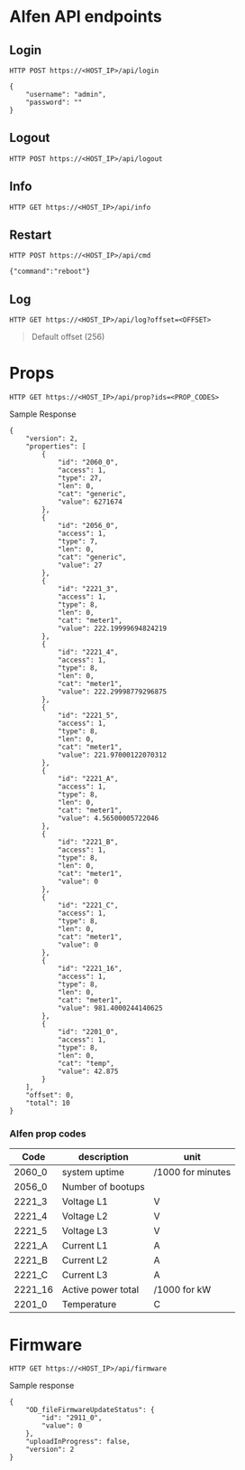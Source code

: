 # Alfen API endpoints

## Login
`HTTP POST https://<HOST_IP>/api/login`
```
{
    "username": "admin",
    "password": ""
}
```

## Logout
`HTTP POST https://<HOST_IP>/api/logout`


## Info
`HTTP GET https://<HOST_IP>/api/info`

## Restart
`HTTP POST https://<HOST_IP>/api/cmd`
```
{"command":"reboot"}
```

## Log
`HTTP GET https://<HOST_IP>/api/log?offset=<OFFSET>`

>Default offset (256)

# Props
`HTTP GET https://<HOST_IP>/api/prop?ids=<PROP_CODES>`

Sample Response
```
{
    "version": 2,
    "properties": [
        {
            "id": "2060_0",
            "access": 1,
            "type": 27,
            "len": 0,
            "cat": "generic",
            "value": 6271674
        },
        {
            "id": "2056_0",
            "access": 1,
            "type": 7,
            "len": 0,
            "cat": "generic",
            "value": 27
        },
        {
            "id": "2221_3",
            "access": 1,
            "type": 8,
            "len": 0,
            "cat": "meter1",
            "value": 222.19999694824219
        },
        {
            "id": "2221_4",
            "access": 1,
            "type": 8,
            "len": 0,
            "cat": "meter1",
            "value": 222.29998779296875
        },
        {
            "id": "2221_5",
            "access": 1,
            "type": 8,
            "len": 0,
            "cat": "meter1",
            "value": 221.97000122070312
        },
        {
            "id": "2221_A",
            "access": 1,
            "type": 8,
            "len": 0,
            "cat": "meter1",
            "value": 4.56500005722046
        },
        {
            "id": "2221_B",
            "access": 1,
            "type": 8,
            "len": 0,
            "cat": "meter1",
            "value": 0
        },
        {
            "id": "2221_C",
            "access": 1,
            "type": 8,
            "len": 0,
            "cat": "meter1",
            "value": 0
        },
        {
            "id": "2221_16",
            "access": 1,
            "type": 8,
            "len": 0,
            "cat": "meter1",
            "value": 981.4000244140625
        },
        {
            "id": "2201_0",
            "access": 1,
            "type": 8,
            "len": 0,
            "cat": "temp",
            "value": 42.875
        }
    ],
    "offset": 0,
    "total": 10
}
```

### Alfen prop codes

| Code | description | unit |
| ----------- | ----------- | --- |
|2060_0| system uptime| /1000 for minutes |
|2056_0| Number of bootups| |
|2221_3| Voltage L1| V |
|2221_4| Voltage L2| V |
|2221_5| Voltage L3| V |
|2221_A| Current L1| A |
|2221_B| Current L2| A |
|2221_C| Current L3| A |
|2221_16| Active power total | /1000 for kW |
|2201_0| Temperature| C |

# Firmware
`HTTP GET https://<HOST_IP>/api/firmware`

Sample response
```
{
    "OD_fileFirmwareUpdateStatus": {
        "id": "2911_0",
        "value": 0
    },
    "uploadInProgress": false,
    "version": 2
}
```